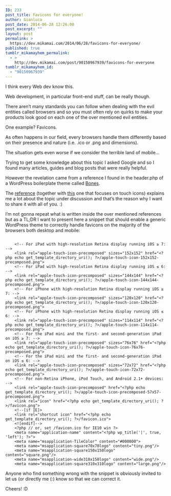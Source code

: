 ```yaml
---
ID: 233
post_title: Favicons for everyone!
author: Gianluca
post_date: 2014-06-28 12:26:00
post_excerpt: ""
layout: post
permalink: >
  https://dev.mikamai.com/2014/06/28/favicons-for-everyone/
published: true
tumblr_mikamayhem_permalink:
  - >
    http://dev.mikamai.com/post/90150967939/favicons-for-everyone
tumblr_mikamayhem_id:
  - "90150967939"
---
```

I think every Web dev know this.

Web development, in particular front-end stuff, can be really though.

There aren’t many standards you can follow when dealing with the evil entities called browsers and so you must often rely on quirks to make your products look good on each one of the over mentioned evil entities.

One example? Favicons.

<!--more-->

As often happens in our field, every browsers handle them differently based on their presence and nature (i.e. .ico or .png and dimensions).

The situation gets even worse if we consider the terrible land of mobile…

Trying to get some knowledge about this topic I asked Google and so I found many articles, guides and blog posts that were really helpful.

However the revelation came from a reference I found in the header.php of a WordPress boilerplate theme called <a href="http://themble.com/bones/">Bones</a>.

The <a href="http://www.jonathantneal.com/blog/understand-the-favicon/">reference</a> (together with <a href="http://mathiasbynens.be/notes/touch-icons">this</a> one that focuses on touch icons) explains me a lot about the topic under discussion and that’s the reason why I want to share it with all of you. :)

I’m not gonna repeat what is written inside the over mentioned references but as a TL;DR I want to present here a snippet that should enable a generic WordPress theme to correctly handle favicons on the majority of the browsers both desktop and mobile:
<pre><code>
    &lt;!-- For iPad with high-resolution Retina display running iOS ≥ 7: --&gt;
    &lt;link rel="apple-touch-icon-precomposed" sizes="152x152" href="&lt;?php echo get_template_directory_uri(); ?&gt;/apple-touch-icon-152x152-precomposed.png"&gt;
    &lt;!-- For iPad with high-resolution Retina display running iOS ≤ 6: --&gt;
    &lt;link rel="apple-touch-icon-precomposed" sizes="144x144" href="&lt;?php echo get_template_directory_uri(); ?&gt;/apple-touch-icon-144x144-precomposed.png"&gt;
    &lt;!-- For iPhone with high-resolution Retina display running iOS ≥ 7: --&gt;
    &lt;link rel="apple-touch-icon-precomposed" sizes="120x120" href="&lt;?php echo get_template_directory_uri(); ?&gt;/apple-touch-icon-120x120-precomposed.png"&gt;
    &lt;!-- For iPhone with high-resolution Retina display running iOS ≤ 6: --&gt;
    &lt;link rel="apple-touch-icon-precomposed" sizes="114x114" href="&lt;?php echo get_template_directory_uri(); ?&gt;/apple-touch-icon-114x114-precomposed.png"&gt;
    &lt;!-- For the iPad mini and the first- and second-generation iPad on iOS ≥ 7: --&gt;
    &lt;link rel="apple-touch-icon-precomposed" sizes="76x76" href="&lt;?php echo get_template_directory_uri(); ?&gt;/apple-touch-icon-76x76-precomposed.png"&gt;
    &lt;!-- For the iPad mini and the first- and second-generation iPad on iOS ≤ 6: --&gt;
    &lt;link rel="apple-touch-icon-precomposed" sizes="72x72" href="&lt;?php echo get_template_directory_uri(); ?&gt;/apple-touch-icon-72x72-precomposed.png"&gt;
    &lt;!-- For non-Retina iPhone, iPod Touch, and Android 2.1+ devices: --&gt;
    &lt;link rel="apple-touch-icon-precomposed" href="&lt;?php echo get_template_directory_uri(); ?&gt;/apple-touch-icon-precomposed-57x57-precomposed.png"&gt;
    &lt;link rel="icon" href="&lt;?php echo get_template_directory_uri(); ?&gt;/favicon.png"&gt;
    &lt;!--[if IE]&gt;
    &lt;link rel="shortcut icon" href="&lt;?php echo get_template_directory_uri(); ?&gt;/favicon.ico"&gt;
    &lt;![endif]--&gt;
    &lt;?php // or, set /favicon.ico for IE10 win ?&gt;
    &lt;meta name="application-name" content="&lt;?php wp_title('|', true, 'left'); ?&gt;"&gt;
    &lt;meta name="msapplication-TileColor" content="#000000"&gt;
    &lt;meta name="msapplication-square70x70logo" content="tiny.png"/&gt;
    &lt;meta name="msapplication-square150x150logo" content="square.png"/&gt;
    &lt;meta name="msapplication-wide310x150logo" content="wide.png"/&gt;
    &lt;meta name="msapplication-square310x310logo" content="large.png"/&gt;
</code></pre>
Anyone who find something wrong with the snippet is obviously invited to let us (or directly me (:) know so that we can correct it.

Cheers! :D